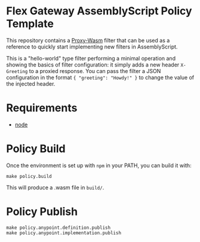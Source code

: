 Flex Gateway AssemblyScript Policy Template
===============================

This repository contains a [Proxy-Wasm](https://github.com/proxy-wasm/spec)
filter that can be used as a reference to quickly start implementing new
filters in AssemblyScript.

This is a "hello-world" type filter performing a minimal operation and showing
the basics of filter configuration: it simply adds a new header `X-Greeting`
to a proxied response. You can pass the filter a JSON configuration in the
format `{ "greeting": "Howdy!" }` to change the value of the injected
header.

Requirements
============

* [node](https://nodejs.org)

Policy Build
============

Once the environment is set up with `npm` in your PATH,
you can build it with:

```
make policy.build
```

This will produce a .wasm file in `build/`.

Policy Publish
==============

```
make policy.anypoint.definition.publish
make policy.anypoint.implementation.publish
```

